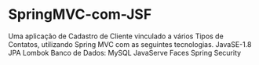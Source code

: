 # SpringMVC-com-JSF
Uma aplicação de Cadastro de Cliente vinculado a vários Tipos de Contatos, utilizando Spring MVC com as seguintes tecnologias.  JavaSE-1.8 JPA  Lombok Banco de Dados: MySQL JavaServe Faces Spring Security 
